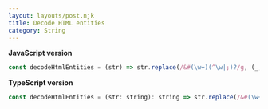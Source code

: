 ```yaml
---
layout: layouts/post.njk
title: Decode HTML entities
category: String
---
```


**JavaScript version**

```js
const decodeHtmlEntities = (str) => str.replace(/&#(\w+)(^\w|;)?/g, (_, dec) => String.fromCharCode(dec));
```

**TypeScript version**

```js
const decodeHtmlEntities = (str: string): string => str.replace(/&#(\w+)(^\w|;)?/g, (_, dec) => String.fromCharCode(dec));
```
